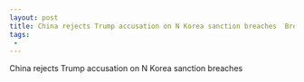 ```yaml
---
layout: post
title: China rejects Trump accusation on N Korea sanction breaches  Breitbart
tags:
 -
---
```

China rejects Trump accusation on N Korea sanction breaches
